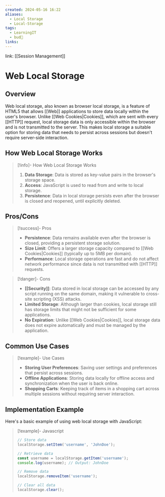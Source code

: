 ```yaml
---
created: 2024-05-16 16:22
aliases:
  - Local Storage
  - Local-Storage
tags:
  - LearningIT
  - bud🌿
links:
---
```


link: [[Session Management]]

# Web Local Storage

## Overview

Web local storage, also known as browser local storage, is a feature of HTML5 that allows [[Web]] applications to store data locally within the user's browser. Unlike [[Web Cookies|Cookies]], which are sent with every [[HTTP]] request, local storage data is only accessible within the browser and is not transmitted to the server. This makes local storage a suitable option for storing data that needs to persist across sessions but doesn't require server-side interaction.

## How Web Local Storage Works

> [!info]- How Web Local Storage Works
> 1. **Data Storage**: Data is stored as key-value pairs in the browser's storage space.
> 2. **Access**: JavaScript is used to read from and write to local storage.
> 3. **Persistence**: Data in local storage persists even after the browser is closed and reopened, until explicitly deleted.

## Pros/Cons

> [!success]- Pros
> - **Persistence**: Data remains available even after the browser is closed, providing a persistent storage solution.
> - **Size Limit**: Offers a larger storage capacity compared to [[Web Cookies|Cookies]] (typically up to 5MB per domain).
> - **Performance**: Local storage operations are fast and do not affect network performance since data is not transmitted with [[HTTP]] requests.


> [!danger]- Cons
> - **[[Security]]**: Data stored in local storage can be accessed by any script running on the same domain, making it vulnerable to cross-site scripting (XSS) attacks.
> - **Limited Storage**: Although larger than cookies, local storage still has storage limits that might not be sufficient for some applications.
> - **No Expiration**: Unlike [[Web Cookies|Cookies]], local storage data does not expire automatically and must be managed by the application.

## Common Use Cases

> [!example]- Use Cases
> - **Storing User Preferences**: Saving user settings and preferences that persist across sessions.
> - **Offline Applications**: Storing data locally for offline access and synchronization when the user is back online.
> - **Shopping Carts**: Keeping track of items in a shopping cart across multiple sessions without requiring server interaction.

## Implementation Example

Here's a basic example of using web local storage with JavaScript:

> [!example]- Javascript
> ```javascript
> // Store data
> localStorage.setItem('username', 'JohnDoe');
> 
> // Retrieve data
> const username = localStorage.getItem('username');
> console.log(username); // Output: JohnDoe
> 
> // Remove data
> localStorage.removeItem('username');
> 
> // Clear all data
> localStorage.clear();
> ```

